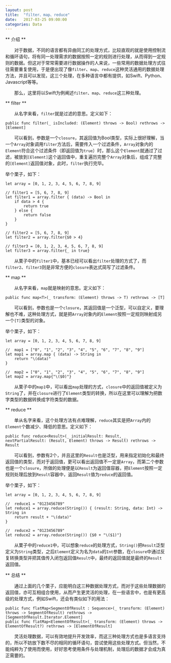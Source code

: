 ```yaml
---
layout: post
title:  "filter、map、reduce"
date:   2017-03-25 09:00:00
categories: Data
---
```

** 介绍 **

&emsp;&emsp;对于数据，不同的语言都有异曲同工的处理方式，比较直观的就是使用控制流和循环语句，将有同一处理需求的数据按照一定的规则进行处理，从而得到一定规则的数据。但这对于常常需要进行数据操作的人来说，一些常用的数据处理方式往往需要重复使用，于是便出现了像`filter`、`map`、`reduce`这种灵活通用的数据处理方法，并且可以发现，这三个处理，在多种语言中都有提供，如Swift、Python、Javascript等等。

&emsp;&emsp;那么，这里将以Swift为例阐述`filter`、`map`、`reduce`这三种处理。

** filter **

&emsp;&emsp;从名字来看，`filter`就是过滤的意思。定义如下：

```
public func filter(_ isIncluded: (Element) throws -> Bool) rethrows -> [Element]
```

&emsp;&emsp;可以看到，参数是一个`closure`，其返回值为Bool类型，实际上很好理解，当一个`Array`对象调用`filter`方法后，需要传入一个过滤条件，`Array`对象内的`Element`符合这个过滤条件（即返回值为`true`）时，那么这个`Element`就通过了过滤，被放到`[Element]`这个返回值中，重复遍历完整个`Array`对象后，组成了完整的`[Element]`返回值对象，此时，`filter`执行完毕。

举个栗子，如下：

```
let array = [0, 1, 2, 3, 4, 5, 6, 7, 8, 9]

// filter1 = [5, 6, 7, 8, 9]
let filter1 = array.filter { (data) -> Bool in
    if data > 4 {
        return true
    } else {
        return false
    }
}

// filter2 = [5, 6, 7, 8, 9]
let filter2 = array.filter{$0 > 4}

// filter3 = [0, 1, 2, 3, 4, 5, 6, 7, 8, 9]
let filter3 = array.filter{_ in true}

```

&emsp;&emsp;从栗子中的`filter1`中，基本已经可以看出`filter`处理的方式了，而`filter2`、`filter3`则是非常方便的`closure`表达式简写了过滤条件。

** map **

&emsp;&emsp;从名字来看，`map`就是映射的意思。定义如下：

```
public func map<T>(_ transform: (Element) throws -> T) rethrows -> [T]
```

&emsp;&emsp;可以看到，参数也是一个`closure`，其返回值是一个泛型，可以自定义，要理解也不难，这种处理方式，就是把`Array`对象内的`Element`按照一定规则映射成另一个`[T]`类型的对象。

举个栗子，如下：

```
let array = [0, 1, 2, 3, 4, 5, 6, 7, 8, 9]

//	map1 = ["0", "1", "2", "3", "4", "5", "6", "7", "8", "9"]
let map1 = array.map { (data) -> String in
    return "\(data)"
}

//	map2 = ["0", "1", "2", "3", "4", "5", "6", "7", "8", "9"]
let map2 = array.map{"\($0)"}

```

&emsp;&emsp;从栗子中的`map1`中，可以看出`map`处理的方式，`closure`中的返回值被定义为`String`了，并在`closure`进行了`Element`类型的转换，所以在这里可以理解为把数字类型的数据转换成字符类型的数据。

** reduce **

&emsp;&emsp;单从名字来看，这个处理方法有点难理解，`reduce`其实是把`Array`内的`Element`个数减少、降低的意思。定义如下：

```
public func reduce<Result>(_ initialResult: Result, _ nextPartialResult: (Result, Element) throws -> Result) rethrows -> Result
```

&emsp;&emsp;可以看到，参数有2个，并且这里的`Result`也是泛型，用来指定初始化和最终返回值的类型，而对于返回值，更可以看出返回值不一定是`Array`，而第二个参数也是一个`closure`，所做的处理便是以`Result`为返回值容器，把`Element`按照一定规则处理后放到`Result`容器中，返回`Result`值为`reduce`的返回值。

举个栗子，如下：

```
let array = [0, 1, 2, 3, 4, 5, 6, 7, 8, 9]

//	reduce1 = "0123456789"
let reduce1 = array.reduce(String()) { (result: String, data: Int) -> String in
    return result + "\(data)"
}

//	reduce2 = "0123456789"
let reduce2 = array.reduce(String()) {$0 + "\($1)"}

```

&emsp;&emsp;从栗子中的`reduce1`中，可以想象`reduce`的处理方式，`String()`把`Result`泛型定义为`String`类型，之后`Element`定义为名为`data`的`Int`参数，在`closure`中通过反复转换类型并把其值传入闭包返回值`Result`中，最终的返回值就是最终的`Result`返回值。

** 总结 **

&emsp;&emsp;通过上面的几个栗子，应能明白这三种数据处理方式，而对于这些处理数据的返回值，亦可互相组合使用，从而产生更灵活的处理，在一些语言中，也是有更高级的处理方式，例如Swift，还会有类似如下的用法：

```
public func flatMap<SegmentOfResult : Sequence>(_ transform: (Element) throws -> SegmentOfResult) rethrows -> [SegmentOfResult.Iterator.Element]
public func flatMap<ElementOfResult>(_ transform: (Element) throws -> ElementOfResult?) rethrows -> [ElementOfResult]
```

&emsp;&emsp;灵活处理数据，可以有效地提升开发效率，而这三种处理方式也是多语言支持的，所以不妨放下数不尽的相同的循环语句，尝试使用这些处理方式。但当然，不能纯粹为了使用而使用，好好思考使用条件与处理机制，处理后的数据才会成为真正需要的。







